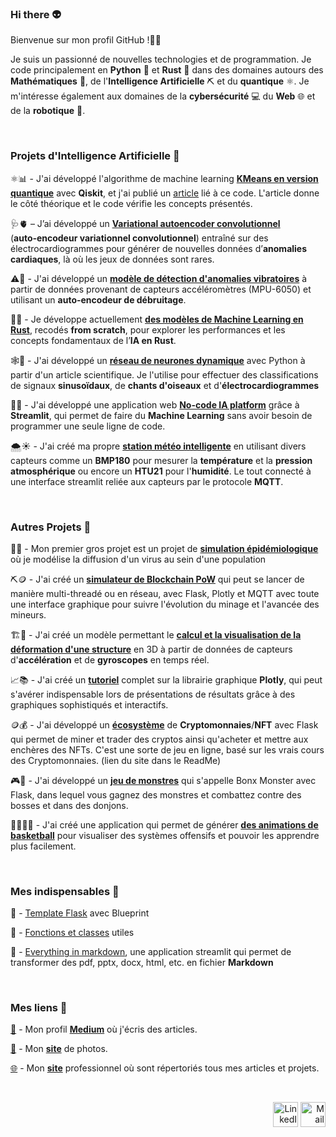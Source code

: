 ### Hi there 👽

Bienvenue sur mon profil GitHub !👋🏼</br>

Je suis un passionné de nouvelles technologies et de programmation. Je code principalement en __Python__ 🐍 et __Rust__ 🦀 dans des domaines autours des __Mathématiques__ 🧮, de l'__Intelligence Artificielle__ ⛏ et du __quantique__ ⚛️. Je m'intéresse également aux domaines de la __cybersécurité__ 💻 du __Web__ 🌐 et de la __robotique__ 🤖. <br>

<br>

### Projets d'Intelligence Artificielle 📌

⚛️📊 - J'ai développé l'algorithme de machine learning [**KMeans en version quantique**](https://github.com/AntoninLfv/QMeans) avec **Qiskit**, et j'ai publié un [article](https://www.sciencedirect.com/science/article/abs/pii/B9780443290961000052?via%3Dihub) lié à ce code. L'article donne le côté théorique et le code vérifie les concepts présentés.

🩺🫀 – J’ai développé un [**Variational autoencoder convolutionnel**](https://github.com/AntoninLfv/ECG_Generator) (**auto‑encodeur variationnel convolutionnel**) entraîné sur des électrocardiogrammes pour générer de nouvelles données d’**anomalies cardiaques**, là où les jeux de données sont rares.

⚠️🔎 - J'ai développé un [**modèle de détection d'anomalies vibratoires**](https://github.com/AntoninLfv/DataScience_IoT_projects/blob/main/Projets/Anomalies_vibratoires_accelerometre_AE_debruitage/README.md) à partir de données provenant de capteurs accéléromètres (MPU-6050) et utilisant un **auto-encodeur de débruitage**.

🦀🤖 - Je développe actuellement [**des modèles de Machine Learning en Rust**](https://github.com/AntoninLfv/rust_first_steps), recodés **from scratch**, pour explorer les performances et les concepts fondamentaux de l’**IA en Rust**.

🕸📰 - J'ai développé un [**réseau de neurones dynamique**](https://github.com/AntoninLfv/Dynamic_graph_neural_network/blob/main/README.md) avec Python à partir d'un article scientifique. Je l'utilise pour effectuer des classifications de signaux **sinusoïdaux**, de **chants d'oiseaux** et d'**électrocardiogrammes**<br>

🧠🌐 - J'ai développé une application web [**No-code IA platform**](https://github.com/AntoninLfv/Online_preprocessing_for_ML) grâce à **Streamlit**, qui permet de faire du **Machine Learning** sans avoir besoin de programmer une seule ligne de code.<br>

🌨️☀️ - J'ai créé ma propre [**station météo intelligente**](https://github.com/AntoninLfv/DataScience_IoT_projects/blob/main/Projets/Station_meteo_prediction_temps_ML/README.md) en utilisant divers capteurs comme un **BMP180** pour mesurer la **température** et la **pression atmosphérique** ou encore un **HTU21** pour l'**humidité**. Le tout connecté à une interface streamlit reliée aux capteurs par le protocole **MQTT**.

<br>

### Autres Projets 📌

🦠🧪 - Mon premier gros projet est un projet de [**simulation épidémiologique**](https://github.com/AntoninLfv/simulation_virus_covid-19) où je modélise la diffusion d'un virus au sein d'une population<br>

⛏️🪙 - J'ai créé un [**simulateur de Blockchain PoW**](https://github.com/AntoninLfv/QuantumChain) qui peut se lancer de manière multi-threadé ou en réseau, avec Flask, Plotly et MQTT avec toute une interface graphique pour suivre l'évolution du minage et l'avancée des mineurs.

🏗️🏢 - J'ai créé un modèle permettant le [**calcul et la visualisation de la déformation d'une structure**](https://github.com/AntoninLfv/DataScience_IoT_projects/blob/main/Projets/Deformation_structure/README.md) en 3D à partir de données de capteurs d'**accélération** et de **gyroscopes** en temps réel. 

📈📚 - J'ai créé un [**tutoriel**](https://github.com/AntoninLfv/Plotly_tutorial) complet sur la librairie graphique **Plotly**, qui peut s'avérer indispensable lors de présentations de résultats grâce à des graphiques sophistiqués et interactifs.

🪙💰 - J'ai développé un [**écosystème**](https://github.com/AntoninLfv/CryptoPlatform) de **Cryptomonnaies**/**NFT** avec Flask qui permet de miner et trader des cryptos ainsi qu'acheter et mettre aux enchères des NFTs. C'est une sorte de jeu en ligne, basé sur les vrais cours des Cryptomonnaies. (lien du site dans le ReadMe)

🎮🧌 - J'ai développé un [**jeu de monstres**](https://github.com/AntoninLfv/Bonx_monsters) qui s'appelle Bonx Monster avec Flask, dans lequel vous gagnez des monstres et combattez contre des bosses et dans des donjons.

🏀🧑🏼‍🏫 - J'ai créé une application qui permet de générer [**des animations de basketball**](https://github.com/AntoninLfv/BasketBallCoach) pour visualiser des systèmes offensifs et pouvoir les apprendre plus facilement.

<br>

### Mes indispensables 📌

🚀 - [Template Flask](https://github.com/AntoninLfv/Flask_template) avec Blueprint

🌟 - [Fonctions et classes](https://github.com/AntoninLfv/Utils) utiles

🧠 - [Everything in markdown](https://github.com/AntoninLfv/everything-in-markdown), une application streamlit qui permet de transformer des pdf, pptx, docx, html, etc. en fichier **Markdown**


<br>

### Mes liens 📌

[🔮](https://medium.com/@antoninlefevre45) - Mon profil [**Medium**](https://medium.com/@antoninlefevre45) où j'écris des articles.

[📸](https://antoninlfv.github.io/PhotographyWebsite/) - Mon [**site**](https://antoninlfv.github.io/PhotographyWebsite/) de photos.

[🌐](https://AntoninLfv.github.io) - Mon [**site**](https://AntoninLfv.github.io) professionnel où sont répertoriés tous mes articles et projets.

<br>

<p align="right">
  <a href="https://www.linkedin.com/in/antonin-lefevre-565b8b141" class="fancybox" ><img src="https://user-images.githubusercontent.com/63207451/97303444-b2c04380-185a-11eb-8cfc-864c33a64e4b.png" title="LinkedIn" width="40" height="40"></a>
  <a href="mailto:antoninlefevre45@icloud.com" class="fancybox" ><img src="https://user-images.githubusercontent.com/63207451/97303543-cec3e500-185a-11eb-8adc-c1364e2054a9.png" title="Mail" width="40" height="40"></a>
</p>
